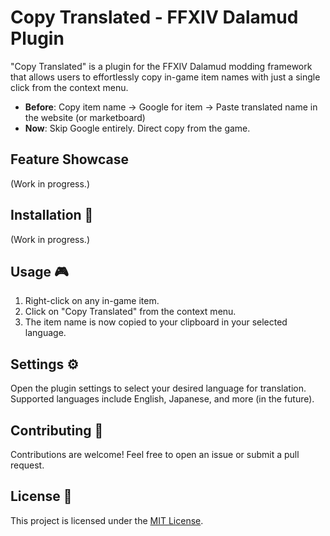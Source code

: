 # Copy Translated - FFXIV Dalamud Plugin

"Copy Translated" is a plugin for the FFXIV Dalamud modding framework that allows users to effortlessly copy in-game item names with just a single click from the context menu.

  - **Before**: Copy item name -> Google for item -> Paste translated name in the website (or marketboard)
  - **Now**: Skip Google entirely. Direct copy from the game.

## Feature Showcase

(Work in progress.)

## Installation 🔧

(Work in progress.)
## Usage 🎮
1. Right-click on any in-game item.
2. Click on "Copy Translated" from the context menu.
3. The item name is now copied to your clipboard in your selected language.
## Settings ⚙️
Open the plugin settings to select your desired language for translation. Supported languages include English, Japanese, and more (in the future).
## Contributing 🤝
Contributions are welcome! Feel free to open an issue or submit a pull request.
## License 📜
This project is licensed under the [MIT License](LICENSE).
